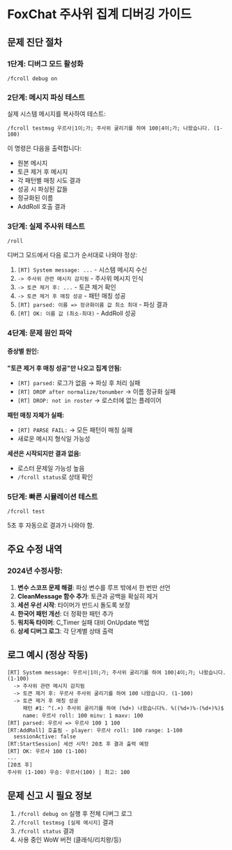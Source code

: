 # FoxChat 주사위 집계 디버깅 가이드

## 문제 진단 절차

### 1단계: 디버그 모드 활성화
```
/fcroll debug on
```

### 2단계: 메시지 파싱 테스트
실제 시스템 메시지를 복사하여 테스트:
```
/fcroll testmsg 우르사|1이;가; 주사위 굴리기를 하여 100|4이;가; 나왔습니다. (1-100)
```

이 명령은 다음을 출력합니다:
- 원본 메시지
- 토큰 제거 후 메시지
- 각 패턴별 매칭 시도 결과
- 성공 시 파싱된 값들
- 정규화된 이름
- AddRoll 호출 결과

### 3단계: 실제 주사위 테스트
```
/roll
```

디버그 모드에서 다음 로그가 순서대로 나와야 정상:
1. `[RT] System message: ...` - 시스템 메시지 수신
2. `-> 주사위 관련 메시지 감지됨` - 주사위 메시지 인식
3. `-> 토큰 제거 후: ...` - 토큰 제거 확인
4. `-> 토큰 제거 후 매칭 성공` - 패턴 매칭 성공
5. `[RT] parsed: 이름 => 정규화이름 값 최소 최대` - 파싱 결과
6. `[RT] OK: 이름 값 (최소-최대)` - AddRoll 성공

### 4단계: 문제 원인 파악

#### 증상별 원인:

**"토큰 제거 후 매칭 성공"만 나오고 집계 안됨:**
- `[RT] parsed:` 로그가 없음 → 파싱 후 처리 실패
- `[RT] DROP after normalize/tonumber` → 이름 정규화 실패
- `[RT] DROP: not in roster` → 로스터에 없는 플레이어

**패턴 매칭 자체가 실패:**
- `[RT] PARSE FAIL:` → 모든 패턴이 매칭 실패
- 새로운 메시지 형식일 가능성

**세션은 시작되지만 결과 없음:**
- 로스터 문제일 가능성 높음
- `/fcroll status`로 상태 확인

### 5단계: 빠른 시뮬레이션 테스트
```
/fcroll test
```
5초 후 자동으로 결과가 나와야 함.

## 주요 수정 내역

### 2024년 수정사항:
1. **변수 스코프 문제 해결**: 파싱 변수를 루프 밖에서 한 번만 선언
2. **CleanMessage 함수 추가**: 토큰과 공백을 확실히 제거
3. **세션 우선 시작**: 타이머가 반드시 돌도록 보장
4. **한국어 패턴 개선**: 더 정확한 패턴 추가
5. **워치독 타이머**: C_Timer 실패 대비 OnUpdate 백업
6. **상세 디버그 로그**: 각 단계별 상태 출력

## 로그 예시 (정상 작동)

```
[RT] System message: 우르사|1이;가; 주사위 굴리기를 하여 100|4이;가; 나왔습니다. (1-100)
  -> 주사위 관련 메시지 감지됨
  -> 토큰 제거 후: 우르사 주사위 굴리기를 하여 100 나왔습니다. (1-100)
  -> 토큰 제거 후 매칭 성공
     패턴 #1: ^(.+) 주사위 굴리기를 하여 (%d+) 나왔습니다%. %((%d+)%-(%d+)%)$
     name: 우르사 roll: 100 minv: 1 maxv: 100
[RT] parsed: 우르사 => 우르사 100 1 100
[RT:AddRoll] 호출됨 - player: 우르사 roll: 100 range: 1-100
  sessionActive: false
[RT:StartSession] 세션 시작! 20초 후 결과 출력 예정
[RT] OK: 우르사 100 (1-100)
...
[20초 후]
주사위 (1-100) 우승: 우르사(100) | 최고: 100
```

## 문제 신고 시 필요 정보
1. `/fcroll debug on` 실행 후 전체 디버그 로그
2. `/fcroll testmsg [실제 메시지]` 결과
3. `/fcroll status` 결과
4. 사용 중인 WoW 버전 (클래식/리치왕/등)